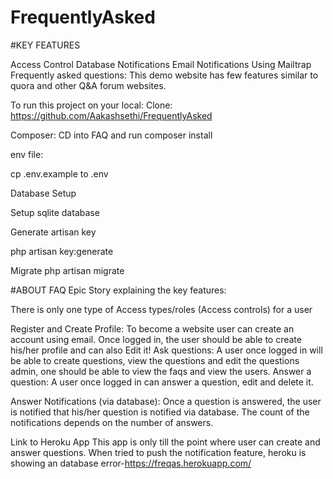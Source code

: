 # FrequentlyAsked
#KEY FEATURES

Access Control
Database Notifications
Email Notifications Using Mailtrap
Frequently asked questions: This demo website has few features similar to quora and other Q&A forum websites.

To run this project on your local:
Clone:
https://github.com/Aakashsethi/FrequentlyAsked

Composer:
CD into FAQ and run composer install

env file:

cp .env.example to .env

Database Setup

Setup sqlite database

Generate artisan key

php artisan key:generate

Migrate php artisan migrate



#ABOUT FAQ Epic Story explaining the key features:

There is only one type of Access types/roles (Access controls) for a user

Register and Create Profile:
To become a website user can create an account using email. Once logged in, the user should be able to create his/her profile and can also Edit it! Ask questions: A user once logged in will be able to create questions, view the questions and edit the questions admin, one should be able to view the faqs and view the users. Answer a question: A user once logged in can answer a question, edit and delete it.

Answer Notifications (via database):
Once a question is answered, the user is notified that his/her question is notified via database. The count of the notifications depends on the number of answers.

Link to Heroku App This app is only till the point where user can create and answer questions. When tried to push the notification feature, heroku is showing an database error-https://freqas.herokuapp.com/


